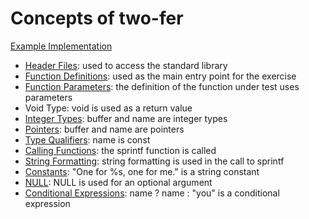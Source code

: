 # Concepts of two-fer

[Example Implementation](https://github.com/exercism/c/blob/master/exercises/two-fer/src/example.c)

- [Header Files](https://www.gnu.org/software/libc/manual/html_mono/libc.html#Header-Files): used to access the standard library
- [Function Definitions](https://www.gnu.org/software/gnu-c-manual/gnu-c-manual.html#Function-Definitions): used as the main entry point for the exercise
- [Function Parameters](https://www.gnu.org/software/gnu-c-manual/gnu-c-manual.html#Function-Parameters): the definition of the function under test uses parameters
- Void Type: void is used as a return value
- [Integer Types](https://www.gnu.org/software/gnu-c-manual/gnu-c-manual.html#Integer-Types): buffer and name are integer types
- [Pointers](https://www.gnu.org/software/gnu-c-manual/gnu-c-manual.html#Pointers): buffer and name are pointers
- [Type Qualifiers](https://www.gnu.org/software/gnu-c-manual/gnu-c-manual.html#Type-Qualifiers): name is const
- [Calling Functions](https://www.gnu.org/software/gnu-c-manual/gnu-c-manual.html#Calling-Functions): the sprintf function is called
- [String Formatting](https://www.gnu.org/software/libc/manual/html_mono/libc.html#Other-Output-Conversions): string formatting is used in the call to sprintf
- [Constants](https://www.gnu.org/software/gnu-c-manual/gnu-c-manual.html#String-Constants): "One for %s, one for me." is a string constant
- [NULL](https://www.gnu.org/software/libc/manual/html_mono/libc.html#Null-Pointer-Constant): NULL is used for an optional argument
- [Conditional Expressions](https://www.gnu.org/software/gnu-c-manual/gnu-c-manual.html#Conditional-Expressions): name ? name : "you" is a conditional expression
